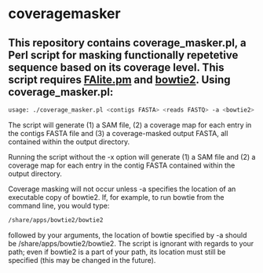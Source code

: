 coveragemasker
==============
This repository contains coverage_masker.pl, a Perl script for masking functionally repetetive sequence based on its coverage level. This script requires <a href="https://github.com/KorfLab/Perl_utils/blob/master/FAlite.pm">FAlite.pm</a> and <a href="https://github.com/BenLangmead/bowtie2">bowtie2</a>.
Using coverage_masker.pl:
-------------------------
```bash
usage: ./coverage_masker.pl <contigs FASTA> <reads FASTQ> -a <bowtie2> -d <output directory> -x <coverage threshold>
```
The script will generate (1) a SAM file, (2) a coverage map for each entry in the contigs FASTA file and (3) a coverage-masked output FASTA, all contained within the output directory.

Running the script without the -x option will generate (1) a SAM file and (2) a coverage map for each entry in the contig FASTA contained within the output directory.

Coverage masking will not occur unless -a specifies the location of an executable copy of bowtie2. If, for example, to run bowtie from the command line, you would type:
```bash
/share/apps/bowtie2/bowtie2
```
followed by your arguments, the location of bowtie specified by -a should be /share/apps/bowtie2/bowtie2. The script is ignorant with regards to your path; even if bowtie2 is a part of your path, its location must still be specified (this may be changed in the future).
